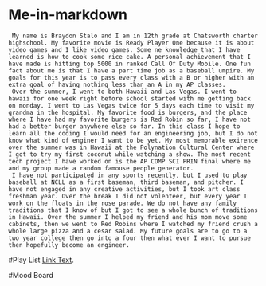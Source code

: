 # Me-in-markdown
     My name is Braydon Stalo and I am in 12th grade at Chatsworth charter highschool. My favorite movie is Ready Player One because it is about video games and I like video games. Some ne knowledge that I have learned is how to cook some rice cake. A personal achievement that I have made is hitting top 5000 in ranked Call Of Duty Mobile. One fun fact about me is that I have a part time job as a baseball umpire. My goals for this year is to pass every class with a B or higher with an extra goal of having nothing less than an A in my AP classes.
     Over the summer, I went to both Hawaii and Las Vegas. I went to hawaii for one week right before school started with me getting back on monday. I went to Las Vegas twice for 5 days each time to visit my grandma in the hospital. My favorite food is burgers, and the place where I have had my favorite burgers is Red Robin so far, I have not had a better burger anywhere else so far. In this class I hope to learn all the coding I would need for an engineering job, but I do not know what kind of enginer I want to be yet. My most memorable exirence over the summer was in Hawaii at the Polynation Cultural Center where I got to try my first coconut while watching a show. The most recent tech project I have worked on is the AP COMP SCI PRIN final where me and my group made a random famouse people generator.
     I have not participated in any sports recently, but I used to play baseball at NCLL as a first baseman, third baseman, and pitcher. I have not engaged in any creative activities, but I took art class freshman year. Over the break I did not volenteer, but every year I work on the floats in the rose parade. We do not have any family traditions that I know of but I got to see a whole bunch of traditions in Hawaii. Over the summer I helped my friend and his mom move some cabinets, then we went to Red Robins where I watched my friend crush a whole large pizza and a cesar salad. My future goals are to go to a two year college then go into a four then what ever I want to pursue then hopefully become an engineer.

#Play List
[Link Text](https://open.spotify.com/playlist/26Yi4iz9jgltiYEcH9gxTF?si=6xNDaYoWTMe-eYxxbMEaWg).

#Mood Board



